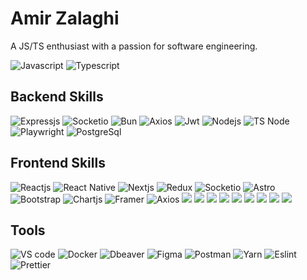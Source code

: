 # Amir Zalaghi 
<p>
  A JS/TS enthusiast with a passion for software engineering.
</p>

<div>
<img alt="Javascript" src="https://img.shields.io/badge/JavaScript-323330?style=for-the-badge&logo=javascript&logoColor=F7DF1E"/>  
<img alt="Typescript" src="https://img.shields.io/badge/TypeScript-007ACC?style=for-the-badge&logo=typescript&logoColor=white"/>  
  
</div>

## Backend Skills

<div>
<img alt="Expressjs" src="https://img.shields.io/badge/Express%20js-000000?style=for-the-badge&logo=express&logoColor=white"/>  
<img alt="Socketio" src="https://img.shields.io/badge/Socket.io-010101?&style=for-the-badge&logo=Socket.io&logoColor=white"/>
<img alt="Bun" src="https://img.shields.io/badge/bun-282a36?style=for-the-badge&logo=bun&logoColor=fbf0df"/>
<img alt="Axios" src="https://img.shields.io/badge/axios-671ddf?&style=for-the-badge&logo=axios&logoColor=white"/>
<img alt="Jwt" src="https://img.shields.io/badge/JWT-000000?style=for-the-badge&logo=JSON%20web%20tokens&logoColor=white"/>
<img alt="Nodejs" src="https://img.shields.io/badge/Node%20js-339933?style=for-the-badge&logo=nodedotjs&logoColor=white"/>
<img alt="TS Node" src="https://img.shields.io/badge/ts--node-3178C6?style=for-the-badge&logo=ts-node&logoColor=white"/>
<img alt="Playwright" src="https://img.shields.io/badge/Playwright-45ba4b?style=for-the-badge&logo=Playwright&logoColor=white"/>
<img alt="PostgreSql" src="https://img.shields.io/badge/PostgreSQL-316192?style=for-the-badge&logo=postgresql&logoColor=white"/>
  
  
  
</div>

## Frontend Skills



<div>
<img alt="Reactjs" src="https://img.shields.io/badge/React-20232A?style=for-the-badge&logo=react&logoColor=61DAFB"/>
<img alt="React Native" src="https://img.shields.io/badge/React_Native-20232A?style=for-the-badge&logo=react&logoColor=61DAFB"/>
<img alt="Nextjs" src="https://img.shields.io/badge/next%20js-000000?style=for-the-badge&logo=nextdotjs&logoColor=white"/>
<img alt="Redux" src="https://img.shields.io/badge/Redux-593D88?style=for-the-badge&logo=redux&logoColor=white"/>
<img alt="Socketio" src="https://img.shields.io/badge/Socket.io-010101?&style=for-the-badge&logo=Socket.io&logoColor=white"/>
<img alt="Astro" src="https://img.shields.io/badge/Astro-0C1222?style=for-the-badge&logo=astro&logoColor=FDFDFE"/>
<img alt="Bootstrap" src="https://img.shields.io/badge/Bootstrap-563D7C?style=for-the-badge&logo=bootstrap&logoColor=white"/>
<img alt="Chartjs" src="https://img.shields.io/badge/Chart%20js-FF6384?style=for-the-badge&logo=chartdotjs&logoColor=white"/>
<img alt="Framer" src="https://img.shields.io/badge/Framer-black?style=for-the-badge&logo=framer&logoColor=blue"/>
<img alt="Axios" src="https://img.shields.io/badge/axios-671ddf?&style=for-the-badge&logo=axios&logoColor=white"/>
<img alt"Expo" src="https://img.shields.io/badge/Expo-1B1F23?style=for-the-badge&logo=expo&logoColor=white"/>
<img alt"Postcss" src="https://img.shields.io/badge/postcss-DD3A0A?style=for-the-badge&logo=postcss&logoColor=white"/>
<img alt"React router dom" src="https://img.shields.io/badge/React_Router-CA4245?style=for-the-badge&logo=react-router&logoColor=white"/>
<img alt"Styled component" src="https://img.shields.io/badge/styled--components-DB7093?style=for-the-badge&logo=styled-components&logoColor=white"/>
<img alt"Sass" src="https://img.shields.io/badge/Sass-CC6699?style=for-the-badge&logo=sass&logoColor=white"/>
<img alt"Css" src="https://img.shields.io/badge/CSS3-1572B6?style=for-the-badge&logo=css3&logoColor=white"/>
<img alt"Html" src=https://img.shields.io/badge/HTML5-E34F26?style=for-the-badge&logo=html5&logoColor=white"/>
<img alt"Vite" src="https://img.shields.io/badge/Vite-B73BFE?style=for-the-badge&logo=vite&logoColor=FFD62E"/>
<img alt"Webpack" src="https://img.shields.io/badge/Webpack-8DD6F9?style=for-the-badge&logo=Webpack&logoColor=white"/>






</div>

## Tools

<div>
<img alt="VS code" src="https://img.shields.io/badge/Visual_Studio_Code-0078D4?style=for-the-badge&logo=visual%20studio%20code&logoColor=white"/>
<img alt="Docker" src="https://img.shields.io/badge/Docker-2CA5E0?style=for-the-badge&logo=docker&logoColor=white"/>
<img alt="Dbeaver" src="https://img.shields.io/badge/dbeaver-382923?style=for-the-badge&logo=dbeaver&logoColor=white"/>
<img alt="Figma" src="https://img.shields.io/badge/Figma-F24E1E?style=for-the-badge&logo=figma&logoColor=white"/>
<img alt="Postman" src="https://img.shields.io/badge/Postman-FF6C37?style=for-the-badge&logo=Postman&logoColor=whites.io/badge/Postman-FF6C37?style=for-the-badge&logo=Postman&logoColor=white"/>
<img alt="Yarn" src="https://img.shields.io/badge/Yarn-2C8EBB?style=for-the-badge&logo=yarn&logoColor=white"/>
<img alt="Eslint" src="https://img.shields.io/badge/eslint-3A33D1?style=for-the-badge&logo=eslint&logoColor=white"/>
<img alt="Prettier" src="https://img.shields.io/badge/prettier-1A2C34?style=for-the-badge&logo=prettier&logoColor=F7BA3E"/>
</div>
  
<!--tech badges in :
https://github.com/alexandresanlim/Badges4-README.md-Profile?tab=readme-ov-file 
-->

